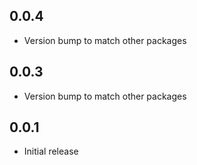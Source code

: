## 0.0.4

- Version bump to match other packages

## 0.0.3

- Version bump to match other packages

## 0.0.1

- Initial release
